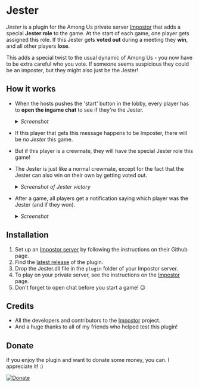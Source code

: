 # Jester
*Jester* is a plugin for the Among Us private server [Impostor](https://github.com/Impostor/Impostor) that adds a special **Jester role** to the game. At the start of each game, one player gets assigned this role. If this Jester gets **voted out** during a meeting they **win**, and all other players **lose**. 

This adds a special twist to the usual dynamic of Among Us - you now have to be extra careful who you vote. If someone seems suspicious they could be an imposter, but they might also just be the Jester!

## How it works

- When the hosts pushes the 'start' button in the lobby, every player has to **open the ingame chat** to see if they're the Jester.

  <details> 
  <summary><i>Screenshot</i></summary>
   <img src="https://github.com/Maartii/Jester/blob/main/Screenshots/JesterAnnouncement.png" width="500"> 
</details>

- If this player that gets this message happens to be Imposter, there will be *no Jester* this game.
- But if this player is a crewmate, they will have the special Jester role this game!
- The Jester is just like a normal crewmate, except for the fact that the Jester can also win on their own by getting voted out.

  <details> 
  <summary><i>Screenshot of Jester victory</i></summary>
   <img src="https://github.com/Maartii/Jester/blob/main/Screenshots/JesterWin.png" width="500"> 
</details>

- After a game, all players get a notification saying which player was the Jester (and if they won).

  <details> 
  <summary><i>Screenshot</i></summary>
   <img src="https://github.com/Maartii/Jester/blob/main/Screenshots/AfterGame.png" width="500"> 
</details>

## Installation

1. Set up an [Impostor server](https://github.com/Impostor/Impostor) by following the instructions on their Github page.
2. Find the [latest release](https://github.com/Maartii/Jester/releases) of the plugin. 
3. Drop the Jester.dll file in the `plugin` folder of your Impostor server.
4. To play on your private server, see the instructions on the [Impostor](https://github.com/Impostor/Impostor) page.
5. Don't forget to open chat before you start a game! :wink:

## Credits

- All the developers and contributors to the [Impostor](https://github.com/Impostor/Impostor) project.
- And a huge thanks to all of my friends who helped test this plugin! 

## Donate

If you enjoy the plugin and want to donate some money, you can. I appreciate it! :)

[![Donate](https://img.shields.io/badge/Donate-PayPal-green.svg)](https://www.paypal.com/cgi-bin/webscr?cmd=_donations&business=ZPDMYAHEHSZAY&currency_code=EUR)
